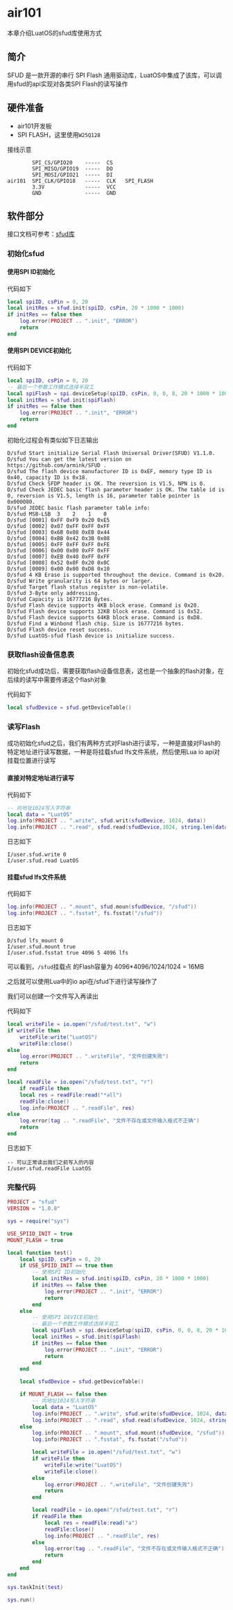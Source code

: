 # air101

本章介绍LuatOS的sfud库使用方式

## 简介

SFUD 是一款开源的串行 SPI Flash 通用驱动库，LuatOS中集成了该库，可以调用sfud的api实现对各类SPI Flash的读写操作

## 硬件准备

+ air101开发板
+ SPI FLASH，这里使用`W25Q128`

接线示意

```example
        SPI_CS/GPIO20    -----  CS
        SPI_MISO/GPIO19  -----  DO
        SPI_MOSI/GPIO21  -----  DI
air101  SPI_CLK/GPIO18   -----  CLK   SPI_FLASH
        3.3V             -----  VCC
        GND              -----  GND
```

## 软件部分

接口文档可参考：[sfud库](https://wiki.luatos.com/api/sfud.html)

### 初始化sfud

#### 使用SPI ID初始化

代码如下

```lua
local spiID, csPin = 0, 20
local initRes = sfud.init(spiID, csPin, 20 * 1000 * 1000)
if initRes == false then
    log.error(PROJECT .. ".init", "ERROR")
    return
end
```

#### 使用SPI DEVICE初始化

代码如下

```lua
local spiID, csPin = 0, 20
-- 最后一个参数工作模式选择半双工
local spiFlash = spi.deviceSetup(spiID, csPin, 0, 0, 8, 20 * 1000 * 1000, spi.MSB, 1, 0)
local initRes = sfud.init(spiFlash)
if initRes == false then
    log.error(PROJECT .. ".init", "ERROR")
    return
end
```

初始化过程会有类似如下日志输出

```log
D/sfud Start initialize Serial Flash Universal Driver(SFUD) V1.1.0. 
D/sfud You can get the latest version on https://github.com/armink/SFUD . 
D/sfud The flash device manufacturer ID is 0xEF, memory type ID is 0x40, capacity ID is 0x18. 
D/sfud Check SFDP header is OK. The reversion is V1.5, NPN is 0. 
D/sfud Check JEDEC basic flash parameter header is OK. The table id is 0, reversion is V1.5, length is 16, parameter table pointer is 0x000080. 
D/sfud JEDEC basic flash parameter table info: 
D/sfud MSB-LSB  3    2    1    0 
D/sfud [0001] 0xFF 0xF9 0x20 0xE5 
D/sfud [0002] 0x07 0xFF 0xFF 0xFF 
D/sfud [0003] 0x6B 0x08 0xEB 0x44 
D/sfud [0004] 0xBB 0x42 0x3B 0x08 
D/sfud [0005] 0xFF 0xFF 0xFF 0xFE 
D/sfud [0006] 0x00 0x00 0xFF 0xFF 
D/sfud [0007] 0xEB 0x40 0xFF 0xFF 
D/sfud [0008] 0x52 0x0F 0x20 0x0C 
D/sfud [0009] 0x00 0x00 0xD8 0x10 
D/sfud 4 KB Erase is supported throughout the device. Command is 0x20. 
D/sfud Write granularity is 64 bytes or larger. 
D/sfud Target flash status register is non-volatile. 
D/sfud 3-Byte only addressing. 
D/sfud Capacity is 16777216 Bytes. 
D/sfud Flash device supports 4KB block erase. Command is 0x20. 
D/sfud Flash device supports 32KB block erase. Command is 0x52. 
D/sfud Flash device supports 64KB block erase. Command is 0xD8. 
D/sfud Find a Winbond flash chip. Size is 16777216 bytes. 
D/sfud Flash device reset success. 
D/sfud LuatOS-sfud flash device is initialize success. 
```

### 获取flash设备信息表

初始化sfud成功后，需要获取flash设备信息表，这也是一个抽象的flash对象，在后续的读写中需要传递这个flash对象

代码如下

```lua
local sfudDevice = sfud.getDeviceTable()
```

### 读写Flash

成功初始化sfud之后，我们有两种方式对Flash进行读写，一种是直接对Flash的特定地址进行读写数据，一种是将挂载sfud lfs文件系统，然后使用Lua io api对挂载位置进行读写

#### 直接对特定地址进行读写

代码如下

```lua
-- 向地址1024写入字符串
local data = "LuatOS"
log.info(PROJECT .. ".write", sfud.writ(sfudDevice, 1024, data))
log.info(PROJECT .. ".read", sfud.read(sfudDevice,1024, string.len(data)))
```

日志如下

```log
I/user.sfud.write 0
I/user.sfud.read LuatOS
```

#### 挂载sfud lfs文件系统

代码如下

```lua
log.info(PROJECT .. ".mount", sfud.moun(sfudDevice, "/sfud"))
log.info(PROJECT .. ".fsstat", fs.fsstat("/sfud"))
```

日志如下

```log
D/sfud lfs_mount 0
I/user.sfud.mount true
I/user.sfud.fsstat true 4096 5 4096 lfs
```

可以看到，`/sfud`挂载点 的Flash容量为 4096*4096/1024/1024 = 16MB

之后就可以使用Lua中的io api在/sfud下进行读写操作了

我们可以创建一个文件写入再读出

代码如下

```lua
local writeFile = io.open("/sfud/test.txt", "w")
if writeFile then
    writeFile:write("LuatOS")
    writeFile:close()
else
    log.error(PROJECT .. ".writeFile", "文件创建失败")
    return
end

local readFile = io.open("/sfud/test.txt", "r")
    if readFile then
    local res = readFile:read("*all")
    readFile:close()
    log.info(PROJECT .. ".readFile", res)
else
    log.error(tag .. ".readFile", "文件不存在或文件输入格式不正确")
    return
end
```

日志如下

```log
-- 可以正常读出我们之前写入的内容
I/user.sfud.readFile LuatOS
```

### 完整代码

```lua
PROJECT = "sfud"
VERSION = "1.0.0"

sys = require("sys")

USE_SPIID_INIT = true
MOUNT_FLASH = true

local function test()
    local spiID, csPin = 0, 20
    if USE_SPIID_INIT == true then
        -- 使用SPI ID初始化
        local initRes = sfud.init(spiID, csPin, 20 * 1000 * 1000)
        if initRes == false then
            log.error(PROJECT .. ".init", "ERROR")
            return
        end
    else
        -- 使用SPI DEVICE初始化
        -- 最后一个参数工作模式选择半双工
        local spiFlash = spi.deviceSetup(spiID, csPin, 0, 0, 8, 20 * 1000 * 1000, spi.MSB, 1, 0)
        local initRes = sfud.init(spiFlash)
        if initRes == false then
            log.error(PROJECT .. ".init", "ERROR")
            return
        end
    end

    local sfudDevice = sfud.getDeviceTable()

    if MOUNT_FLASH == false then
        -- 向地址1024写入字符串
        local data = "LuatOS"
        log.info(PROJECT .. ".write", sfud.write(sfudDevice, 1024, data))
        log.info(PROJECT .. ".read", sfud.read(sfudDevice, 1024, string.len(data)))
    else
        log.info(PROJECT .. ".mount", sfud.mount(sfudDevice, "/sfud"))
        log.info(PROJECT .. ".fsstat", fs.fsstat("/sfud"))

        local writeFile = io.open("/sfud/test.txt", "w")
        if writeFile then
            writeFile:write("LuatOS")
            writeFile:close()
        else
            log.error(PROJECT .. ".writeFile", "文件创建失败")
            return
        end

        local readFile = io.open("/sfud/test.txt", "r")
        if readFile then
            local res = readFile:read("a")
            readFile:close()
            log.info(PROJECT .. ".readFile", res)
        else
            log.error(tag .. ".readFile", "文件不存在或文件输入格式不正确")
            return
        end
    end
end

sys.taskInit(test)

sys.run()
```
